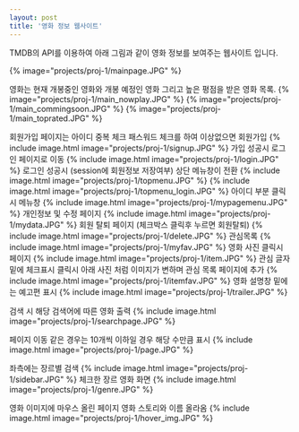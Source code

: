 ```yaml
---
layout: post
title: '영화 정보 웹사이트'
---
```


TMDB의 API를 이용하여 아래 그림과 같이 영화 정보를 보여주는 웹사이트 입니다.

{% image="projects/proj-1/mainpage.JPG" %}

영화는 현재 개봉중인 영화와 개봉 예정인 영화 그리고 높은 평점을 받은 영화  목록. 
{%   image="projects/proj-1/main_nowplay.JPG" %}
{%  image="projects/proj-1/main_commingsoon.JPG" %}
{%  image="projects/proj-1/main_toprated.JPG" %}

회원가입 페이지는 아이디 중복 체크 패스워드 체크를 하여 이상없으면 회원가입
{% include image.html  image="projects/proj-1/signup.JPG" %}
가입 성공시 로그인 페이지로 이동
{% include image.html  image="projects/proj-1/login.JPG" %}
로그인 성공시 (session에 회원정보 저장여부) 상단 메뉴창이 전환
{% include image.html  image="projects/proj-1/topmenu.JPG" %}
{% include image.html  image="projects/proj-1/topmenu_login.JPG" %}
아이디 부분 클릭시 메뉴창
{% include image.html  image="projects/proj-1/mypagemenu.JPG" %}
개인정보 및 수정 페이지
{% include image.html  image="projects/proj-1/mydata.JPG" %}
회원 탈퇴 페이지 (체크박스 클릭후 누르면 회원탈퇴)
{% include image.html  image="projects/proj-1/delete.JPG" %}
관심목록
{% include image.html  image="projects/proj-1/myfav.JPG" %}
영화 사진 클릭시 페이지
{% include image.html  image="projects/proj-1/item.JPG" %}
관심 글자 밑에 체크표시 클릭시 아래 사진 처럼 이미지가 변하며 관심 목록 페이지에 추가
{% include image.html  image="projects/proj-1/itemfav.JPG" %}
영화 설명창 밑에는 예고편 표시
{% include image.html  image="projects/proj-1/trailer.JPG" %}

검색 시 해당 검색어에 따른 영화 출력
{% include image.html  image="projects/proj-1/searchpage.JPG" %}

페이지 이동 같은 경우는 10개씩 이하일 경우 해당 수만큼 표시 
{% include image.html  image="projects/proj-1/page.JPG" %}

좌측에는 장르별 검색 
{% include image.html  image="projects/proj-1/sidebar.JPG" %}
체크한 장르 영화 화면
{% include image.html  image="projects/proj-1/genre.JPG" %}

영화 이미지에 마우스 올린 페이지
영화 스토리와 이름 올라옴
{% include image.html  image="projects/proj-1/hover_img.JPG" %}
